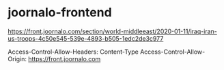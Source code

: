 # joornalo-frontend

https://front.joornalo.com/section/world-middleeast/2020-01-11/iraq-iran-us-troops-4c50e545-539e-4893-b505-1edc2de3c977

Access-Control-Allow-Headers: Content-Type
Access-Control-Allow-Origin: https://front.joornalo.com
